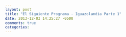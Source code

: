 ```yaml
---
layout: post
title: "El Siguiente Programa - Iguazolandia Parte 1"
date: 2013-12-03 14:25:27 -0500
comments: true
categories: 
---
```

